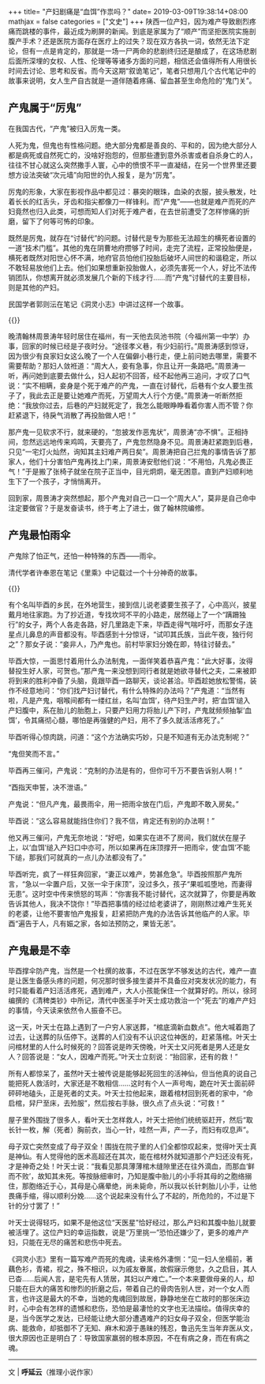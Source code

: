 +++
title= "产妇剧痛是“血饵”作祟吗？"
date= 2019-03-09T19:38:14+08:00
mathjax = false
categories = ["文史"]
+++
陕西一位产妇，因为难产导致剧烈疼痛而跳楼的事件，最近成为刷屏的新闻。到底是家属为了“顺产”而坚拒医院实施剖腹产手术？还是医院方面存在医疗上的过失？现在双方各执一词，依然无法下定论，但有一点是肯定的，那就是一场一尸两命的悲剧终归还是酿成了，在这场悲剧后面所深埋的女权、人性、伦理等等诸多方面的问题，相信还会值得所有人用很长时间去讨论、思考和反省。而今天这期“叙诡笔记”，笔者只想用几个古代笔记中的故事来说明，女人生产自古就是一道伴随着疼痛、留血甚至生命危险的“鬼门关”。

## 产鬼属于“厉鬼”

在我国古代，“产鬼”被归入厉鬼一类。

人死为鬼，但鬼也有性格问题。绝大部分鬼都是善良的、平和的，因为绝大部分人都是病死或自然死亡的，没啥好抱怨的，但那些遭到意外杀害或者自杀身亡的人，往往不甘心就这么突然撒手人寰，心中的愤恨不平一直凝结，在另一个世界里还要想方设法突破“次元墙”向阳世的仇人报复，是为“厉鬼”。

厉鬼的形象，大家在影视作品中都见过：暴突的眼珠，血染的衣服，披头散发，吐着长长的红舌头，牙齿和指尖都像刀一样锋利。而“产鬼”——也就是难产而死的产妇竟然也归入此类，可想而知人们对死于难产者，在去世前遭受了怎样惨痛的折磨，留下了何等可怖的印象。

既然是厉鬼，就存在“讨替代”的问题。讨替代是专为那些无法超生的横死者设置的一道“技术门槛”。其他的鬼在阴曹地府攒够了时间，走完了流程，正常投胎便是，横死者既然对阳世心怀不满，地府官员怕他们投胎后破坏人间世的和谐稳定，所以不敢轻易放他们上去。他们如果想重新投胎做人，必须先害死一个人，好比不法传销团队，你想离开就必须发展几个新的下线才行……而“产鬼”讨替代的主要目标，则是其他的产妇。

民国学者郭则沄在笔记《洞灵小志》中讲过这样一个故事。

{{<img src="https://ian2.oss-cn-hangzhou.aliyuncs.com/clt6/20190309194012.png" alt="">}}

晚清翰林周景涛年轻时居住在福州，有一天他去凤池书院（今福州第一中学）办事，回家的时候已经是子夜时分。“途径孝义巷，有少妇前行。”周景涛感到惊讶，因为很少有良家妇女这么晚了一个人在偏僻小巷行走，便上前问她去哪里，需要不需要帮助？那妇人敛袵道：“周大人，妾有急事，你且让开一条路吧。”周景涛一听，再问她到底要去做什么，妇人起初不回答，经不起他再三追问，才叹了口气说：“实不相瞒，妾身是个死于难产的产鬼，一直在讨替代，后巷有个女人要生孩子了，我此去正是要让她难产而死，万望周大人行个方便。”周景涛一听断然拒绝：“我放你过去，后巷的产妇就死定了，我怎么能眼睁睁看着你害人而不管？你赶紧退下，待戾气消散了再投胎做人吧！”

那产鬼一见软求不行，就来硬的，“忽披发作恶鬼状”，周景涛“亦不惧”。正相持间，忽然远远地传来鸡鸣，天要亮了，产鬼忽然隐身不见。周景涛赶紧跑到后巷，只见“一宅灯火灿然，询知其主妇难产两日矣”。周景涛把自己拦鬼的事情告诉了那家人，他们十分害怕产鬼再找上门来，周景涛安慰他们说：“不用怕，凡鬼必畏正气！”于是搬了张椅子就坐在院子正当中，目光炯炯，毫无困意。直到产妇顺利地生下了一个孩子，才悄悄离开。

回到家，周景涛才突然想起，那个产鬼对自己一口一个“周大人”，莫非是自己命中注定要做官？于是发奋读书，终于考上了进士，做了翰林院编修。

## 产鬼最怕雨伞

产鬼除了怕正气，还怕一种特殊的东西——雨伞。

清代学者许奉恩在笔记《里乘》中记载过一个十分神奇的故事。

{{<img src="https://ian2.oss-cn-hangzhou.aliyuncs.com/clt6/20190309194024.png" alt="">}}

有个名叫毕酉的乡民，在外地营生，接到信儿说老婆要生孩子了，心中高兴，披星戴月地往家跑。为了抄近道，专找坎坷不平的小路走，居然碰上了一个“蹒跚独行”的女子，两个人各走各路，好几里路走下来，毕酉走得气喘吁吁，而那女子连星点儿鼻息的声音都没有。毕酉感到十分惊讶，“试叩其氏族，当此午夜，独行何之”？那女子说：“妾非人，乃产鬼也。前村毕家妇分娩在即，特往讨替去。”

毕酉大惊，一面思忖着用什么办法制鬼，一面佯笑着恭喜产鬼：“此大好事，汝得替投生好人家，可贺也。”那产鬼一来没想到同行者就是她欲寻替代之夫，二来被即将到来的胜利冲昏了头脑，竟跟毕酉一路聊天，谈论甚洽。毕酉趁她放松警惕，装作不经意地问：“你们找产妇讨替代，有什么特殊的办法吗？”产鬼道：“当然有啦，凡是产鬼，咽喉间都有一缕红丝，名叫‘血饵’，待产妇生产时，把‘血饵’缒入产妇腹中，系在胎儿的胎胞上，只要产妇用力将胎儿产下时，产鬼就频频抽掣‘血饵’，令其痛彻心髓，哪怕是再强健的产妇，用不了多久就活活疼死了。”

毕酉听得心惊肉跳，问道：“这个方法确实巧妙，只是不知道有无办法克制呢？”

“鬼但笑而不言。”

毕酉再三催问，产鬼说：“克制的办法是有的，但你可千万不要告诉别人啊！”

“酉指天申誓，决不泄语。”

产鬼说：“但凡产鬼，最畏雨伞，用一把雨伞放在门后，产鬼即不敢入房矣。”

毕酉说：“这么容易就能挡住你们？我不信，肯定还有别的办法啊！”

他又再三催问，产鬼无奈地说：“好吧，如果实在进不了房间，我们就伏在屋子上，以‘血饵’缒入产妇口中亦可，所以如果再在床顶撑开一把雨伞，使‘血饵’不能下缒，那我们可就真的一点儿办法都没有了。”

毕酉听完，疯了一样狂奔回家，“妻正以难产，势甚危急”。毕酉按照那产鬼所言，“急以一伞置户后，又张一伞于床顶”，没过多久，孩子“果呱呱堕地，而妻得无患”。这时空中传来愤怒的骂声：“你害我不能讨替代，这次就算了，你要是再敢告诉其他人，我决不饶你！”毕酉把事情的经过给老婆讲了，刚刚熬过难产生死关的老婆，让他不要害怕产鬼报复，赶紧把防产鬼的办法告诉其他临产的人家。毕酉“遍告于人，凡有娠之家，各如法预防之，果皆无恙”。

## 产鬼最是不幸

毕酉撑伞防产鬼，当然是一个杜撰的故事，不过在医学不够发达的古代，难产一直是让医生备感头疼的问题，何况那时很多接生婆并不具备应对突发状况的能力，有时只能看着产妇活活疼死，遇到难产，大人小孩能保住一个就算好的。所以，徐珂编撰的《清稗类钞》中所记，清代中医圣手叶天士成功救治一个“死去”的难产产妇的事情，今天读来依然令人振奋不已。

这一天，叶天士在路上遇到了一户穷人家送葬，“棺底滴新血数点”。他大喊着跑了过去，让送葬的队伍停下。送葬的人们没有不认识这位神医的，赶紧落棺。叶天士问棺材里的人什么时候死的？回答说是昨天傍晚，叶天士又问死者是男人还是女人？回答说是：“女人，因难产而死。”叶天士立刻说：“抬回家，还有的救！”

所有人都惊呆了，虽然叶天士被传说是能够起死回生的活神仙，但当他真的说自己能把死人救活时，大家还是不敢相信……这时有个人一声号啕，跪在叶天士面前砰砰砰地磕头，正是死者的丈夫。叶天士拉他起来，跟着棺材回到死者的家中，“命启棺，舁尸至床，去殓服”，然后按右手脉，很久点了点头说：“可救！”

屋子里外围拢了很多人，看叶天士怎样救人，叶天士把他们统统驱赶开，然后“取长针一枚，解（死者）胸前衣，当心一针，哇然一声，产一子，而妇有叹息声”。

母子双亡突然变成了母子双全！围拢在院子里的人们全都惊叹起来，觉得叶天士真是神仙。有人觉得他的医术高超还在其次，能在棺材外就知道那个产妇还没有死，才是神奇之处！叶天士说：“我看见那具薄薄棺木缝隙里还在往外滴血，而那血‘鲜而不败’，故知其未死。等按脉细审时，乃知是腹中胎儿的小手将其母的之胞络搦住，那胞络近于心，其母是心痛晕绝，尚未毙命，所以我以长针刺胎儿小手，让他畏痛手缩，得以顺利分娩……这个说起来没有什么了不起的，所危险的，不过是下针的分寸罢了！”

叶天士说得轻巧，如果不是他这位“天医星”恰好经过，那么产妇和其腹中胎儿就要被活埋了。这位产妇的幸运指数，说是“万里挑一”恐怕还嫌少了，更多的难产产妇，只能在无尽的痛苦和悲伤中死去。

《洞灵小志》里有一篇写难产而死的鬼魂，读来格外凄恻：“见一妇人坐榻前，著藕色衫，青裙，视之，殊不相识，以为戚友眷属，故假寐示倦怠，久之启目，其人已杳……后闻人言，是宅先有人赁居，其妇以产难亡。”一个本来要做母亲的人，却只能在巨大的痛苦和惨烈的折磨之后，带着自己的骨肉告别人世，对一个女人而言，也许这是最大的不幸，当她的鬼魂回到故居，静静地坐在亡故时的那张床边时，心中会有怎样的遗憾和悲伤，恐怕是最凄怆的文字也无法描绘。值得庆幸的是，当今医学之发达，已经能让绝大部分遭遇难产的妇女母子双全，但医学能治病、能救命，却抵御不了无知、麻木和源于愚昧的残忍，鲁迅先生当年弃医从文，很大原因也正是明白了：导致国家羸弱的根本原因，不在有病之身，而在有病之魂。

---
文 | **呼延云**（推理小说作家）
